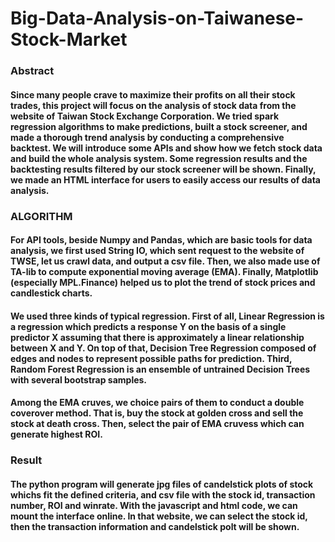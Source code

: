 # Big-Data-Analysis-on-Taiwanese-Stock-Market

### Abstract
####  Since many people crave to maximize their profits on all their stock trades, this project will focus on the analysis of stock data from the website of Taiwan Stock Exchange Corporation. We tried spark regression algorithms to make predictions, built a stock screener, and made a thorough trend analysis by conducting a comprehensive backtest. We will introduce some APIs and show how we fetch stock data and build the whole analysis system. Some regression results and the backtesting results filtered by our stock screener will be shown. Finally, we made an HTML interface for users to easily access our results of data analysis.
### ALGORITHM
####  For API tools, beside Numpy and Pandas, which are basic tools for data analysis, we first used String IO, which sent request to the website of TWSE, let us crawl data, and output a csv file. Then, we also made use of TA-lib to compute exponential moving average (EMA). Finally, Matplotlib (especially MPL.Finance) helped us to plot the trend of stock prices and candlestick charts.
####  We used three kinds of typical regression. First of all, Linear Regression is a regression which predicts a response Y on the basis of a single predictor X assuming that there is approximately a linear relationship between X and Y. On top of that, Decision Tree Regression composed of edges and nodes to represent possible paths for prediction. Third, Random Forest Regression is an ensemble of untrained Decision Trees with several bootstrap samples.
####  Among the EMA cruves, we choice pairs of them to conduct a double coverover method. That is, buy the stock at golden cross and sell the stock at death cross. Then, select the pair of EMA cruvess which can generate highest ROI.  
### Result
#### The python program will generate jpg files of candelstick plots of stock whichs fit the defined criteria, and csv file with the stock id, transaction number, ROI and winrate. With the javascript and html code, we can mount the interface online. In that website, we can select the stock id, then the transaction information and candelstick polt will be shown.
